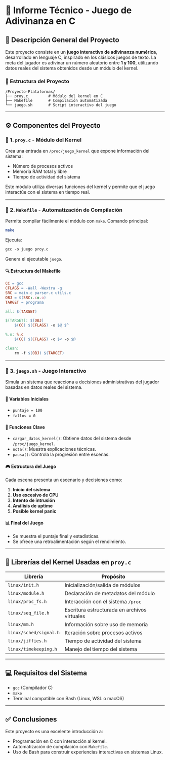 # 🧠 Informe Técnico - Juego de Adivinanza en C

## 📘 Descripción General del Proyecto

Este proyecto consiste en un **juego interactivo de adivinanza numérica**, desarrollado en lenguaje C, inspirado en los clásicos juegos de texto. La meta del jugador es adivinar un número aleatorio entre **1 y 100**, utilizando datos reales del sistema obtenidos desde un módulo del kernel.

### 📁 Estructura del Proyecto

```
/Proyecto-Plataformas/
├── proy.c         # Módulo del kernel en C
├── Makefile       # Compilación automatizada
└── juego.sh       # Script interactivo del juego
```

---

## ⚙️ Componentes del Proyecto

### 🔹 1. `proy.c` - Módulo del Kernel

Crea una entrada en `/proc/juego_kernel` que expone información del sistema:

- Número de procesos activos
- Memoria RAM total y libre
- Tiempo de actividad del sistema

Este módulo utiliza diversas funciones del kernel y permite que el juego interactúe con el sistema en tiempo real.

---

### 🔹 2. `Makefile` - Automatización de Compilación

Permite compilar fácilmente el módulo con `make`. Comando principal:

```bash
make
```

Ejecuta:

```makefile
gcc -o juego proy.c
```

Genera el ejecutable `juego`.

#### 🔍 Estructura del Makefile

```makefile
CC = gcc
CFLAGS = -Wall -Wextra -g
SRC = main.c parser.c utils.c
OBJ = $(SRC:.c=.o)
TARGET = programa

all: $(TARGET)

$(TARGET): $(OBJ)
	$(CC) $(CFLAGS) -o $@ $^

%.o: %.c
	$(CC) $(CFLAGS) -c $< -o $@

clean:
	rm -f $(OBJ) $(TARGET)
```

---

### 🔹 3. `juego.sh` - Juego Interactivo

Simula un sistema que reacciona a decisiones administrativas del jugador basadas en datos reales del sistema.

#### 🔑 Variables Iniciales

- `puntaje = 100`
- `fallos = 0`

#### 🧩 Funciones Clave

- `cargar_datos_kernel()`: Obtiene datos del sistema desde `/proc/juego_kernel`.
- `nota()`: Muestra explicaciones técnicas.
- `pausa()`: Controla la progresión entre escenas.

#### 🎮 Estructura del Juego

Cada escena presenta un escenario y decisiones como:

1. **Inicio del sistema**
2. **Uso excesivo de CPU**
3. **Intento de intrusión**
4. **Análisis de uptime**
5. **Posible kernel panic**

#### 📊 Final del Juego

- Se muestra el puntaje final y estadísticas.
- Se ofrece una retroalimentación según el rendimiento.

---

## 🧰 Librerías del Kernel Usadas en `proy.c`

| Librería               | Propósito                                                                 |
|------------------------|---------------------------------------------------------------------------|
| `linux/init.h`         | Inicialización/salida de módulos                                          |
| `linux/module.h`       | Declaración de metadatos del módulo                                       |
| `linux/proc_fs.h`      | Interacción con el sistema `/proc`                                        |
| `linux/seq_file.h`     | Escritura estructurada en archivos virtuales                              |
| `linux/mm.h`           | Información sobre uso de memoria                                          |
| `linux/sched/signal.h` | Iteración sobre procesos activos                                          |
| `linux/jiffies.h`      | Tiempo de actividad del sistema                                           |
| `linux/timekeeping.h`  | Manejo del tiempo del sistema                                             |

---

## 💻 Requisitos del Sistema

- `gcc` (Compilador C)
- `make`
- Terminal compatible con Bash (Linux, WSL o macOS)

---


## ✅ Conclusiones

Este proyecto es una excelente introducción a:

- Programación en C con interacción al kernel.
- Automatización de compilación con `Makefile`.
- Uso de Bash para construir experiencias interactivas en sistemas Linux.